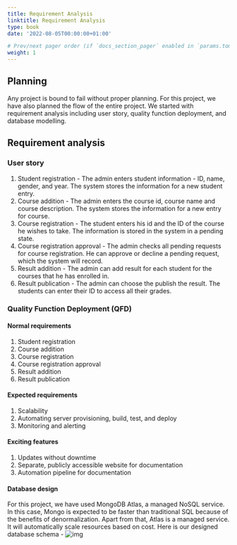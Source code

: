 ```yaml
---
title: Requirement Analysis
linktitle: Requirement Analysis
type: book
date: '2022-08-05T00:00:00+01:00'

# Prev/next pager order (if `docs_section_pager` enabled in `params.toml`)
weight: 1
---
```


## Planning

Any project is bound to fail without proper planning. For this project, we have also planned the flow of the entire project. We started with requirement analysis  including user story, quality function deployment, and database modelling. 

## Requirement analysis
### User story
1. Student registration - The admin enters student information - ID, name, gender, and year. The system stores the information for a new student entry. 
2. Course addition - The admin enters the course id, course name and course description. The system stores the information for a new entry for course. 
3. Course registration - The student enters his id and the ID of the course he wishes to take. The information is stored in the system in a pending state. 
4. Course registration approval - The admin checks all pending requests for course registration. He can approve or decline a pending request, which the system will record. 
5. Result addition - The admin can add result for each student for the courses that he has enrolled in. 
6. Result publication - The admin can choose the publish the result. The students can enter their ID to access all their grades. 

### Quality Function Deployment (QFD)
#### Normal requirements
1. Student registration
2. Course addition
3. Course registration
4. Course registration approval
5. Result addition
6. Result publication
#### Expected requirements
1. Scalability
2. Automating server provisioning, build, test, and deploy
3. Monitoring and alerting
#### Exciting features
1. Updates without downtime
2. Separate, publicly accessible website for documentation
3. Automation pipeline for documentation

#### Database design
For this project, we have used MongoDB Atlas, a managed NoSQL service. In this case, Mongo is expected to be faster than traditional SQL because of the benefits of denormalization. Apart from that, Atlas is a managed service. It will automatically scale resources based on cost. 
Here is our designed database schema  -
![img](/i6.png)